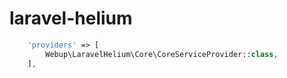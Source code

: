 # laravel-helium

```php
    'providers' => [
        Webup\LaravelHelium\Core\CoreServiceProvider::class,
    ],
```
